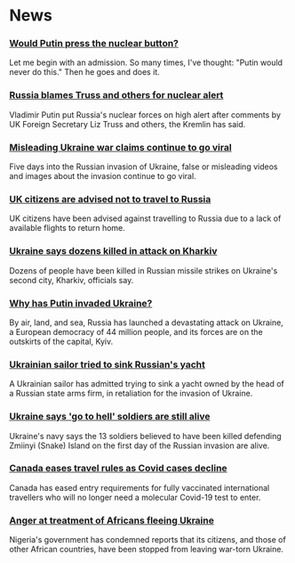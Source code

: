 # News
### [Would Putin press the nuclear button?](https://www.bbc.com/news/world-europe-60551140)
Let me begin with an admission. So many times, I've thought: "Putin would never do this." Then he goes and does it.
### [Russia blames Truss and others for nuclear alert](https://www.bbc.com/news/uk-60558048)
Vladimir Putin put Russia's nuclear forces on high alert after comments by UK Foreign Secretary Liz Truss and others, the Kremlin has said.
### [Misleading Ukraine war claims continue to go viral](https://www.bbc.com/news/60554910)
Five days into the Russian invasion of Ukraine, false or misleading videos and images about the invasion continue to go viral.
### [UK citizens are advised not to travel to Russia](https://www.bbc.com/news/business-60559513)
UK citizens have been advised against travelling to Russia due to a lack of available flights to return home.
### [Ukraine says dozens killed in attack on Kharkiv](https://www.bbc.com/news/world-europe-60560465)
Dozens of people have been killed in Russian missile strikes on Ukraine's second city, Kharkiv, officials say.
### [Why has Putin invaded Ukraine?](https://www.bbc.com/news/world-europe-56720589)
By air, land, and sea, Russia has launched a devastating attack on Ukraine, a European democracy of 44 million people, and its forces are on the outskirts of the capital, Kyiv. 
### [Ukrainian sailor tried to sink Russian's yacht](https://www.bbc.com/news/world-europe-60553124)
A Ukrainian sailor has admitted trying to sink a yacht owned by the head of a Russian state arms firm, in retaliation for the invasion of Ukraine.
### [Ukraine says 'go to hell' soldiers are still alive](https://www.bbc.com/news/world-europe-60554959)
Ukraine's navy says the 13 soldiers believed to have been killed defending Zmiinyi (Snake) Island on the first day of the Russian invasion are alive. 
### [Canada eases travel rules as Covid cases decline](https://www.bbc.com/news/world-us-canada-60559409)
Canada has eased entry requirements for fully vaccinated international travellers who will no longer need a molecular Covid-19 test to enter. 
### [Anger at treatment of Africans fleeing Ukraine](https://www.bbc.com/news/world-africa-60555650)
Nigeria's government has condemned reports that its citizens, and those of other African countries, have been stopped from leaving war-torn Ukraine.

